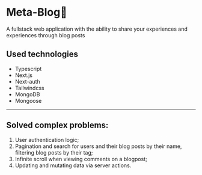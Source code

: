 # Meta-Blog👋

A fullstack web application with the ability to share your experiences and experiences through blog posts

## Used technologies

* Typescript
* Next.js
* Next-auth
* Tailwindcss
* MongoDB
* Mongoose
  
---

## Solved complex problems:

1. User authentication logic; 
2.  Pagination and search for users and their blog posts by their name, filtering blog posts by their tag; 
3. Infinite scroll when viewing comments on a blogpost; 
4. Updating and mutating data via server actions.
